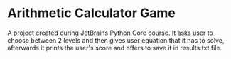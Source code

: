 # Arithmetic Calculator Game
A project created during JetBrains Python Core course. It asks user to choose between 2 levels and then gives user equation that it has to solve, afterwards it prints the user's score and offers to save it in results.txt file.